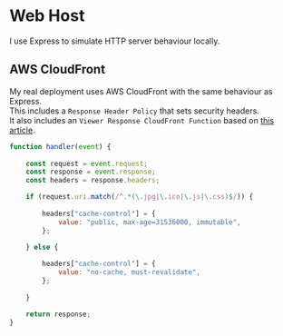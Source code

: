 # Web Host

I use Express to simulate HTTP server behaviour locally.

## AWS CloudFront

My real deployment uses AWS CloudFront with the same behaviour as Express.\
This includes a `Response Header Policy` that sets security headers.\
It also includes an `Viewer Response CloudFront Function` based on [this article](https://lucvandonkersgoed.com/2021/12/26/cache-control-with-cloudfront-functions/).

```javascript
function handler(event) {
    
    const request = event.request;
    const response = event.response;
    const headers = response.headers;

    if (request.uri.match(/^.*(\.jpg|\.ico|\.js|\.css)$/)) {
        
        headers["cache-control"] = {
            value: "public, max-age=31536000, immutable",
        };

    } else {
        
        headers["cache-control"] = {
            value: "no-cache, must-revalidate",
        };
        
    }

    return response;
}
```

